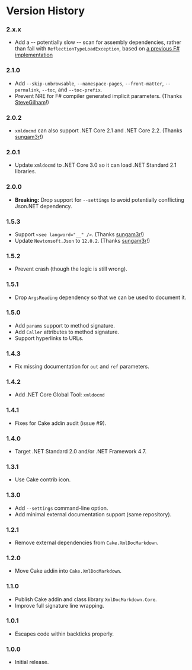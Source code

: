 # Version History

### 2.x.x

* Add a -- potentially slow -- scan for assembly dependencies, rather than fail with `ReflectionTypeLoadException`, based on [a previous F# implementation](https://github.com/SteveGilham/altcover/blob/498da6195ee434743fb6b0bf6d0ce9ab522ede58/AltCover/Instrument.fs#L235-L284)

### 2.1.0

* Add `--skip-unbrowsable`, `--namespace-pages`, `--front-matter`, `--permalink`, `--toc`, and `--toc-prefix`.
* Prevent NRE for F# compiler generated implicit parameters. (Thanks [SteveGilham](https://github.com/SteveGilham)!)

### 2.0.2

* `xmldocmd` can also support .NET Core 2.1 and .NET Core 2.2. (Thanks [sungam3r](https://github.com/sungam3r)!)

### 2.0.1

* Update `xmldocmd` to .NET Core 3.0 so it can load .NET Standard 2.1 libraries.

### 2.0.0

* **Breaking:** Drop support for `--settings` to avoid potentially conflicting Json.NET dependency.

### 1.5.3

* Support `<see langword="__" />`. (Thanks [sungam3r](https://github.com/sungam3r)!)
* Update `Newtonsoft.Json` to `12.0.2`. (Thanks [sungam3r](https://github.com/sungam3r)!)

### 1.5.2

* Prevent crash (though the logic is still wrong).

### 1.5.1

* Drop `ArgsReading` dependency so that we can be used to document it.

### 1.5.0

* Add `params` support to method signature.
* Add `Caller` attributes to method signature.
* Support hyperlinks to URLs.

### 1.4.3

* Fix missing documentation for `out` and `ref` parameters.

### 1.4.2

* Add .NET Core Global Tool: `xmldocmd`

### 1.4.1

* Fixes for Cake addin audit (issue #9).

### 1.4.0

* Target .NET Standard 2.0 and/or .NET Framework 4.7.

### 1.3.1

* Use Cake contrib icon.

### 1.3.0

* Add `--settings` command-line option.
* Add minimal external documentation support (same repository).

### 1.2.1

* Remove external dependencies from `Cake.XmlDocMarkdown`.

### 1.2.0

* Move Cake addin into `Cake.XmlDocMarkdown`.

### 1.1.0

* Publish Cake addin and class library `XmlDocMarkdown.Core`.
* Improve full signature line wrapping.

### 1.0.1

* Escapes code within backticks properly.

### 1.0.0

* Initial release.
